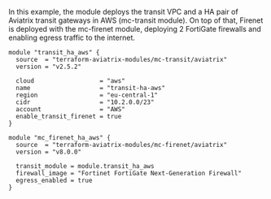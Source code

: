 In this example, the module deploys the transit VPC and a HA pair of Aviatrix transit gateways in AWS (mc-transit module).
On top of that, Firenet is deployed with the mc-firenet module, deploying 2 FortiGate firewalls and enabling egress traffic to the internet.

```hcl
module "transit_ha_aws" {
  source  = "terraform-aviatrix-modules/mc-transit/aviatrix"
  version = "v2.5.2"

  cloud                  = "aws"
  name                   = "transit-ha-aws"
  region                 = "eu-central-1"
  cidr                   = "10.2.0.0/23"
  account                = "AWS"
  enable_transit_firenet = true
}

module "mc_firenet_ha_aws" {
  source  = "terraform-aviatrix-modules/mc-firenet/aviatrix"
  version = "v8.0.0"

  transit_module = module.transit_ha_aws
  firewall_image = "Fortinet FortiGate Next-Generation Firewall"
  egress_enabled = true
}
```